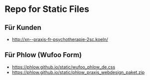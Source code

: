 # Repo for Static Files

## Für Kunden

* <http://xn--praxis-fr-psychotherapie-2sc.koeln/>

## Für Phlow (Wufoo Form)

* <https://phlow.github.io/static/wufoo_phlow_de.css>
* <https://phlow.github.io/static/phlow_praxis_webdesign_paket.zip>
